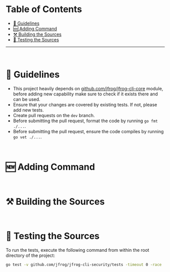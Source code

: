 # Table of Contents

- [📖 Guidelines](#-guidelines)
- [🆕 Adding Command](#-adding-command)
- [⚒️ Building the Sources](#-building-and-testing-the-sources)
- [🧪 Testing the Sources](#-testing-the-sources)

---

<br>

# 📖 Guidelines

- This project heavily depends on [github.com/jfrog/jfrog-cli-core](github.com/jfrog/jfrog-cli-core) module, before adding new capability make sure to check if it exists there and can be used.
- Ensure that your changes are covered by existing tests. If not, please add new tests.
- Create pull requests on the `dev` branch.
- Before submitting the pull request, format the code by running `go fmt ./...`.
- Before submitting the pull request, ensure the code compiles by running `go vet ./...`.

<br>

# 🆕 Adding Command




<br>

# ⚒️ Building the Sources



<br>

# 🧪 Testing the Sources

To run the tests, execute the following command from within the root directory of the project:

```sh
go test -v github.com/jfrog/jfrog-cli-security/tests -timeout 0 -race
```
